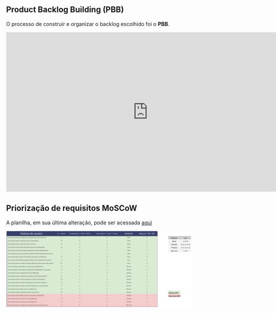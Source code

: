 ## Product Backlog Building (PBB)

O processo de construir e organizar o backlog escolhido foi o **PBB**.

<iframe width="768" height="432" src="https://miro.com/app/embed/uXjVLr4IdcE=/?pres=1&frameId=3458764613944563944&embedId=140333087009" frameborder="0" scrolling="no" allow="fullscreen; clipboard-read; clipboard-write" allowfullscreen></iframe>

## Priorização de requisitos MoSCoW

A planilha, em sua última alteração, pode ser acessada [aqui](https://docs.google.com/spreadsheets/d/e/2PACX-1vQL5DP-U470Z16udMEHnrMGjlRgxlKxCEnvf6jxM4X-bK0PxK98PxexC1vTWRbZsLB-G2l--wVSjE7M/pubhtml)

![Planilha MosCOW](../assets/priorizacao-requisitos-planilha.png)
